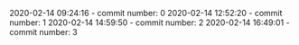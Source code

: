 2020-02-14 09:24:16 - commit number: 0
2020-02-14 12:52:20 - commit number: 1
2020-02-14 14:59:50 - commit number: 2
2020-02-14 16:49:01 - commit number: 3
